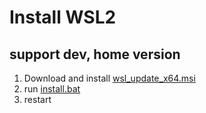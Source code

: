 # Install WSL2
## support dev, home version
1. Download and install [wsl_update_x64.msi](https://wslstorestorage.blob.core.windows.net/wslblob/wsl_update_x64.msi)
2. run [install.bat](https://raw.githubusercontent.com/twfb/install-wsl2/main/install.bat)
3. restart
